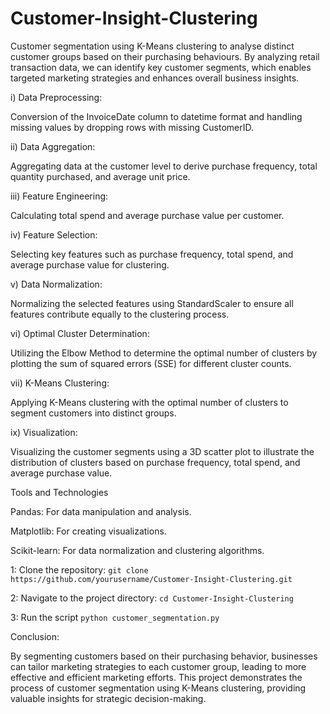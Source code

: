 # Customer-Insight-Clustering
Customer segmentation using K-Means clustering to analyse distinct customer groups based on their purchasing behaviours. 
By analyzing retail transaction data, we can identify key customer segments, which enables targeted marketing strategies and enhances overall business insights.



i) Data Preprocessing:

Conversion of the InvoiceDate column to datetime format and handling missing values by dropping rows with missing CustomerID.


ii) Data Aggregation:

Aggregating data at the customer level to derive purchase frequency, total quantity purchased, and average unit price.


iii) Feature Engineering:

Calculating total spend and average purchase value per customer.


iv) Feature Selection:

Selecting key features such as purchase frequency, total spend, and average purchase value for clustering.


v) Data Normalization:

Normalizing the selected features using StandardScaler to ensure all features contribute equally to the clustering process.


vi) Optimal Cluster Determination:

Utilizing the Elbow Method to determine the optimal number of clusters by plotting the sum of squared errors (SSE) for different cluster counts.


vii) K-Means Clustering:

Applying K-Means clustering with the optimal number of clusters to segment customers into distinct groups.


ix) Visualization:

Visualizing the customer segments using a 3D scatter plot to illustrate the distribution of clusters based on purchase frequency, total spend, and average purchase value.


Tools and Technologies


Pandas: For data manipulation and analysis.

Matplotlib: For creating visualizations.

Scikit-learn: For data normalization and clustering algorithms.


1: Clone the repository:
``git clone https://github.com/yourusername/Customer-Insight-Clustering.git``

2: Navigate to the project directory:
``cd Customer-Insight-Clustering``

3: Run the script
``python customer_segmentation.py``

Conclusion:

By segmenting customers based on their purchasing behavior, businesses can tailor marketing strategies to each customer group, leading to more effective and efficient marketing efforts. This project demonstrates the process of customer segmentation using K-Means clustering, providing valuable insights for strategic decision-making.
